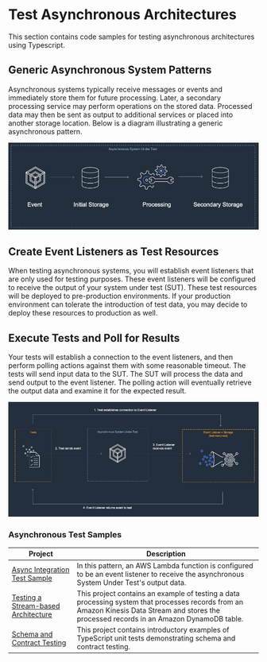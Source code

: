 # Test Asynchronous Architectures

This section contains code samples for testing asynchronous architectures using Typescript. 

## Generic Asynchronous System Patterns
Asynchronous systems typically receive messages or events and immediately store them for future processing. Later, a secondary processing service may perform operations on the stored data. Processed data may then be sent as output to additional services or placed into another storage location. Below is a diagram illustrating a generic asynchronous pattern.

![Generic Asynchronous System](./img/generic-async-system.png)

## Create Event Listeners as Test Resources
When testing asynchronous systems, you will establish event listeners that are only used for testing purposes. These event listeners will be configured to receive the output of your system under test (SUT). These test resources will be deployed to pre-production environments. If your production environment can tolerate the introduction of test data, you may decide to deploy these resources to production as well.

## Execute Tests and Poll for Results
Your tests will establish a connection to the event listeners, and then perform polling actions against them with some reasonable timeout. The tests will send input data to the SUT. The SUT will process the data and send output to the event listener. The polling action will eventually retrieve the output data and examine it for the expected result. 

![Generic Asynchronous System Test](./img/generic-async-test.png)

### Asynchronous Test Samples
| Project                                                        |Description|
----------------------------------------------------------------|---
|[Async Integration Test Sample](./async-lambda-dynamodb/)|In this pattern, an AWS Lambda function is configured to be an event listener to receive the asynchronous System Under Test's output data.|
|[Testing a Stream-based Architecture](./kinesis-lambda-dynamodb/)|This project contains an example of testing a data processing system that processes records from an Amazon Kinesis Data Stream and stores the processed records in an Amazon DynamoDB table.|
|[Schema and Contract Testing](./schema-and-contract-testing/)|This project contains introductory examples of TypeScript unit tests demonstrating schema and contract testing.|